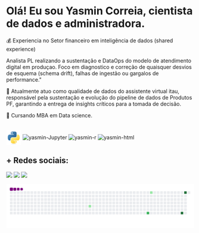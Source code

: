 # Olá! Eu sou Yasmin Correia, cientista de dados e administradora.

💰 Experiencia no Setor financeiro em inteligência de dados (shared experience)
  
  Analista PL realizando a sustentação e DataOps do modelo de atendimento digital em produçao. Foco em diagnostico e correção de quaisquer desvios de esquema (schema drift), falhas de ingestão ou gargalos de performance."

💼 Atualmente atuo como qualidade de dados do assistente virtual itau, responsável pela sustentação e evolução do pipeline de dados de Produtos PF, garantindo a entrega de insights críticos para a tomada de decisão.

🌱 Cursando MBA em Data science.
  
  <div style="display: inline_block"><br> 
    <img align="center" alt="yasmin-Python" height="40" width="40" src="https://raw.githubusercontent.com/devicons/devicon/master/icons/python/python-original.svg">
    <img align="center" alt="yasmin-Jupyter" height="40" width="50" src="https://cdn.jsdelivr.net/gh/devicons/devicon/icons/jupyter/jupyter-original-wordmark.svg" /> 
    <img align="center" alt="yasmin-r" height="40" width="50" src="https://cdn.jsdelivr.net/gh/devicons/devicon/icons/r/r-original.svg" /> 
    <img align="center" alt="yasmin-html" height="30" width="40" src="https://cdn.jsdelivr.net/gh/devicons/devicon/icons/html5/html5-original.svg" />
  </div> 
  
  
  ## + Redes sociais:
 
<div>  
  <a href="https://www.linkedin.com/in/yasmincorreiasilva/" target="_blank"><img src="https://img.shields.io/badge/-LinkedIn-%230077B5?style=for-the-badge&logo=linkedin&logoColor=white" target="_blank"></a> 
  <a href = "mailto:yasmincorreiasilva14@gmail.com"><img src="https://img.shields.io/badge/-Gmail-%23333?style=for-the-badge&logo=gmail&logoColor=white" target="_blank"></a>
  <a href = "https://stackoverflow.com/users/16921776/yasmin-correia-da-silva"><img src="https://img.shields.io/badge/Stack_Overflow-FE7A16?style=for-the-badge&logo=stack-overflow&logoColor=white"target="_blank"></a>

  ![snake gif](https://github.com/yasmcor/yasmcor/blob/output/github-contribution-grid-snake.gif)

</div>
